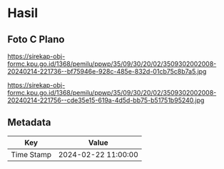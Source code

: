 # Hasil

## Foto C Plano

https://sirekap-obj-formc.kpu.go.id/1368/pemilu/ppwp/35/09/30/20/02/3509302002008-20240214-221736--bf75946e-928c-485e-832d-01cb75c8b7a5.jpg

https://sirekap-obj-formc.kpu.go.id/1368/pemilu/ppwp/35/09/30/20/02/3509302002008-20240214-221756--cde35e15-619a-4d5d-bb75-b51751b95240.jpg


## Metadata

| Key        | Value               |
| ---------- | ------------------- |
| Time Stamp | 2024-02-22 11:00:00 |



